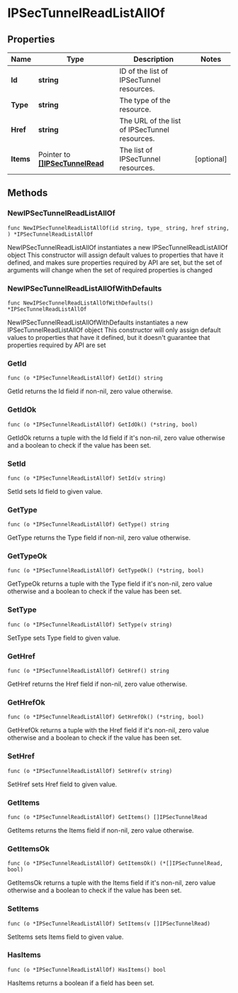 # IPSecTunnelReadListAllOf

## Properties

|Name | Type | Description | Notes|
|------------ | ------------- | ------------- | -------------|
|**Id** | **string** | ID of the list of IPSecTunnel resources. | |
|**Type** | **string** | The type of the resource. | |
|**Href** | **string** | The URL of the list of IPSecTunnel resources. | |
|**Items** | Pointer to [**[]IPSecTunnelRead**](IPSecTunnelRead.md) | The list of IPSecTunnel resources. | [optional] |

## Methods

### NewIPSecTunnelReadListAllOf

`func NewIPSecTunnelReadListAllOf(id string, type_ string, href string, ) *IPSecTunnelReadListAllOf`

NewIPSecTunnelReadListAllOf instantiates a new IPSecTunnelReadListAllOf object
This constructor will assign default values to properties that have it defined,
and makes sure properties required by API are set, but the set of arguments
will change when the set of required properties is changed

### NewIPSecTunnelReadListAllOfWithDefaults

`func NewIPSecTunnelReadListAllOfWithDefaults() *IPSecTunnelReadListAllOf`

NewIPSecTunnelReadListAllOfWithDefaults instantiates a new IPSecTunnelReadListAllOf object
This constructor will only assign default values to properties that have it defined,
but it doesn't guarantee that properties required by API are set

### GetId

`func (o *IPSecTunnelReadListAllOf) GetId() string`

GetId returns the Id field if non-nil, zero value otherwise.

### GetIdOk

`func (o *IPSecTunnelReadListAllOf) GetIdOk() (*string, bool)`

GetIdOk returns a tuple with the Id field if it's non-nil, zero value otherwise
and a boolean to check if the value has been set.

### SetId

`func (o *IPSecTunnelReadListAllOf) SetId(v string)`

SetId sets Id field to given value.


### GetType

`func (o *IPSecTunnelReadListAllOf) GetType() string`

GetType returns the Type field if non-nil, zero value otherwise.

### GetTypeOk

`func (o *IPSecTunnelReadListAllOf) GetTypeOk() (*string, bool)`

GetTypeOk returns a tuple with the Type field if it's non-nil, zero value otherwise
and a boolean to check if the value has been set.

### SetType

`func (o *IPSecTunnelReadListAllOf) SetType(v string)`

SetType sets Type field to given value.


### GetHref

`func (o *IPSecTunnelReadListAllOf) GetHref() string`

GetHref returns the Href field if non-nil, zero value otherwise.

### GetHrefOk

`func (o *IPSecTunnelReadListAllOf) GetHrefOk() (*string, bool)`

GetHrefOk returns a tuple with the Href field if it's non-nil, zero value otherwise
and a boolean to check if the value has been set.

### SetHref

`func (o *IPSecTunnelReadListAllOf) SetHref(v string)`

SetHref sets Href field to given value.


### GetItems

`func (o *IPSecTunnelReadListAllOf) GetItems() []IPSecTunnelRead`

GetItems returns the Items field if non-nil, zero value otherwise.

### GetItemsOk

`func (o *IPSecTunnelReadListAllOf) GetItemsOk() (*[]IPSecTunnelRead, bool)`

GetItemsOk returns a tuple with the Items field if it's non-nil, zero value otherwise
and a boolean to check if the value has been set.

### SetItems

`func (o *IPSecTunnelReadListAllOf) SetItems(v []IPSecTunnelRead)`

SetItems sets Items field to given value.

### HasItems

`func (o *IPSecTunnelReadListAllOf) HasItems() bool`

HasItems returns a boolean if a field has been set.


